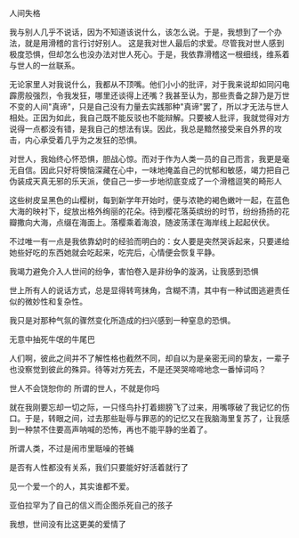 人间失格

我与别人几乎不说话，因为不知道该说什么，该怎么说。于是，我想到了一个办法，就是用滑稽的言行讨好别人。
这是我对世人最后的求爱。尽管我对世人感到极度恐惧，但却怎么也没办法对世人死心。于是，我依靠滑稽这一根细线，维系着与世人的一丝联系。

无论家里人对我说什么，我都从不顶嘴。他们小小的批评，对于我来说却如同闪电霹雳般强烈，令我发狂，哪里还谈得上还嘴？我甚至认为，那些责备之辞乃是万世不变的人间"真谛"，只是自己没有力量去实践那种"真谛"罢了，所以才无法与世人相处。正因为如此，我自己既不能反驳也不能辩解。只要被人批评，我就觉得对方说得一点都没有错，是我自己的想法有误。因此，我总是黯然接受来自外界的攻击，内心承受着几乎为之发狂的恐惧。

对世人，我始终心怀恐惧，胆战心惊。而对于作为人类一员的自己而言，我更是毫无自信。因此只好将懊恼深藏在心中，一味地掩盖自己的忧郁和敏感，竭力把自己伪装成天真无邪的乐天派，使自己一步一步地彻底变成了一个滑稽逗笑的畸形人

这些树皮呈黑色的山樱树，每到新学年开始时，便与浓艳的褐色嫩叶一起，在蓝色大海的映衬下，绽放出格外绚丽的花朵。待到樱花落英缤纷的时节，纷纷扬扬的花瓣撒向大海，点缀在海面上。落樱乘着海浪，随波荡漾在海岸线上起起伏伏。

不过唯一有一点是我依靠幼时的经验而明白的：女人要是突然哭诉起来，只要递给她些好吃的东西她就会吃起来，吃完后，心情便会恢复平静。

我竭力避免介入人世间的纷争，害怕卷入是非纷争的漩涡，让我感到恐惧

世上所有人的说话方式，总是显得转弯抹角，含糊不清，其中有一种试图逃避责任似的微妙性和复杂性。

我只是对那种气氛的骤然变化所造成的扫兴感到一种窒息的恐惧。

无意中抽死牛氓的牛尾巴

人们啊，彼此之间并不了解性格也截然不同，却自以为是亲密无间的挚友，一辈子也没察觉到彼此的殊异。待等对方死去，不是还哭哭啼啼地念一番悼词吗？

世人不会饶恕你的
所谓的世人，不就是你吗

就在我刚要忘却一切之际，一只怪鸟扑打着翅膀飞了过来，用嘴啄破了我记忆的伤口。于是，转眼之间，过去那些耻辱与罪恶的的记忆又在我脑海里复苏了，让我感到一种禁不住要高声呐喊的恐怖，再也不能平静的坐着了。

所谓人类，不过是闹市里聒噪的苍蝇

是否有人性都没有关系，我们只要能好好活着就行了

见一个爱一个的人，其实谁都不爱。

亚伯拉罕为了自己的信义而企图杀死自己的孩子

我想，世间没有比这更美的爱情了



